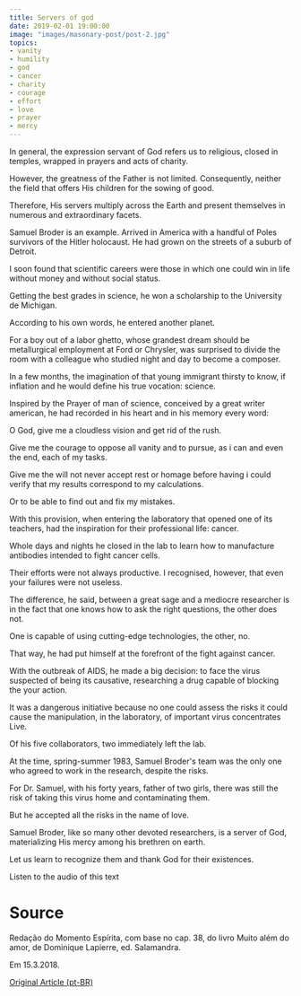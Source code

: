 ```yaml
---
title: Servers of god
date: 2019-02-01 19:00:00
image: "images/masonary-post/post-2.jpg"
topics: 
- vanity
- humility
- god
- cancer
- charity
- courage
- effort
- love
- prayer
- mercy
---
```


In general, the expression servant of God refers us to religious, closed
in temples, wrapped in prayers and acts of charity.

However, the greatness of the Father is not limited. Consequently, neither the field that
offers His children for the sowing of good.

Therefore, His servers multiply across the Earth and present themselves in numerous
and extraordinary facets.

Samuel Broder is an example. Arrived in America with a handful of Poles
survivors of the Hitler holocaust. He had grown on the streets of a suburb of
Detroit.

I soon found that scientific careers were those in which one could
win in life without money and without social status.

Getting the best grades in science, he won a scholarship to the University
de Michigan.

According to his own words, he entered another planet.

For a boy out of a labor ghetto, whose grandest dream should be
metallurgical employment at Ford or Chrysler, was surprised to divide the
room with a colleague who studied night and day to become a composer.

In a few months, the imagination of that young immigrant thirsty to know, if
inflation and he would define his true vocation: science.

Inspired by the Prayer of man of science, conceived by a great writer
american, he had recorded in his heart and in his memory every word:

O God, give me a cloudless vision and get rid of the rush.

Give me the courage to oppose all vanity and to pursue, as i can and even the
end, each of my tasks.

Give me the will not never accept rest or homage before having
i could verify that my results correspond to my calculations.

Or to be able to find out and fix my mistakes.

With this provision, when entering the laboratory that opened one of its
teachers, had the inspiration for their professional life: cancer.

Whole days and nights he closed in the lab to learn how to manufacture
antibodies intended to fight cancer cells.

Their efforts were not always productive. I recognised, however, that even your
failures were not useless.

The difference, he said, between a great sage and a mediocre researcher is in the
fact that one knows how to ask the right questions, the other does not.

One is capable of using cutting-edge technologies, the other, no.

That way, he had put himself at the forefront of the fight against cancer.

With the outbreak of AIDS, he made a big decision: to face the virus
suspected of being its causative, researching a drug capable of blocking the
your action.

It was a dangerous initiative because no one could assess the risks it could
cause the manipulation, in the laboratory, of important virus concentrates
Live.

Of his five collaborators, two immediately left the lab.

At the time, spring-summer 1983, Samuel Broder's team was the only one who
agreed to work in the research, despite the risks.

For Dr. Samuel, with his forty years, father of two girls, there was still the
risk of taking this virus home and contaminating them.

But he accepted all the risks in the name of love.

Samuel Broder, like so many other devoted researchers, is a server of
God, materializing His mercy among his brethren on earth.

Let us learn to recognize them and thank God for their existences.

Listen to the audio of this text

# Source
Redação do Momento Espírita, com base no cap. 38,
do livro Muito além do amor, de Dominique Lapierre,
ed. Salamandra.

Em 15.3.2018.

[Original Article (pt-BR)](http://momento.com.br/pt/ler_texto.php?id=5370)
